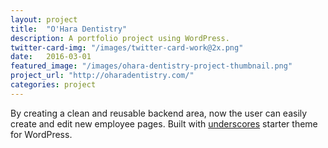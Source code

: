 ```yaml
---
layout: project
title:  "O'Hara Dentistry"
description: A portfolio project using WordPress.
twitter-card-img: "/images/twitter-card-work@2x.png"
date:   2016-03-01
featured_image: "/images/ohara-dentistry-project-thumbnail.png"
project_url: "http://oharadentistry.com/"
categories: project
---
```


By creating a clean and reusable backend area, now the user can easily create and edit new employee pages. Built with [underscores](http://underscores.me/) starter theme for WordPress.
